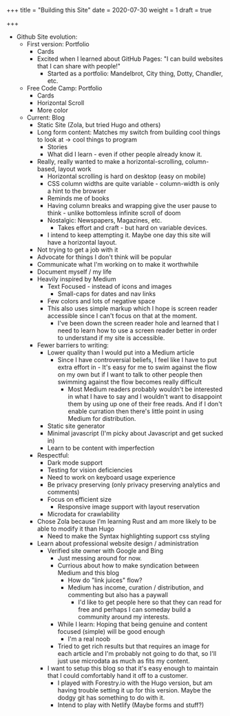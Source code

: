 +++
title = "Building this Site"
date = 2020-07-30
weight = 1
draft = true

+++
* Github Site evolution:
	* First version: Portfolio
		* Cards
		* Excited when I learned about GitHub Pages: "I can build websites that I can share with people!"
			* Started as a portfolio: Mandelbrot, City thing, Dotty, Chandler, etc.
	* Free Code Camp: Portfolio
		* Cards
		* Horizontal Scroll
		* More color
	* Current: Blog
		* Static Site (Zola, but tried Hugo and others)
		* Long form content: Matches my switch from building cool things to look at -> cool things to program
			* Stories
			* What did I learn - even if other people already know it.
		* Really, really wanted to make a horizontal-scrolling, column-based, layout work
			* Horizontal scrolling is hard on desktop (easy on mobile)
			* CSS column widths are quite variable - column-width is only a hint to the browser
			* Reminds me of books
			* Having column breaks and wrapping give the user pause to think - unlike bottomless infinite scroll of doom
			* Nostalgic: Newspapers, Magazines, etc.
				* Takes effort and craft - but hard on variable devices.
			* I intend to keep attempting it.  Maybe one day this site will have a horizontal layout.
		* Not trying to get a job with it
		* Advocate for things I don't think will be popular
		* Communicate what I'm working on to make it worthwhile
		* Document myself / my life
		* Heavily inspired by Medium
			* Text Focused - instead of icons and images
				* Small-caps for dates and nav links
			* Few colors and lots of negative space
			* This also uses simple markup which I hope is screen reader accessible since I can't focus on that at the moment.
				* I've been down the screen reader hole and learned that I need to learn how to use a screen reader better in order to understand if my site is accessible.
		* Fewer barriers to writing:
			* Lower quality than I would put into a Medium article
				* Since I have controversial beliefs, I feel like I have to put extra effort in - It's easy for me to swim against the flow on my own but if I want to talk to other people then swimming against the flow becomes really difficult
					* Most Medium readers probably wouldn't be interested in what I have to say and I wouldn't want to disappoint them by using up one of their free reads.  And if I don't enable curration then there's little point in using Medium for distribution.
			* Static site generator
			* Minimal javascript (I'm picky about Javascript and get sucked in)
			* Learn to be content with imperfection
		* Respectful: 
			* Dark mode support
			* Testing for vision deficiencies
			* Need to work on keyboard usage experience
			* Be privacy preserving (only privacy preserving analytics and comments)
			* Focus on efficient size
				* Responsive image support with layout reservation
			* Microdata for crawlability
		* Chose Zola because I'm learning Rust and am more likely to be able to modify it than Hugo
			* Need to make the Syntax highlighting support css styling
		* Learn about professional website design / administration
			* Verified site owner with Google and Bing
				* Just messing around for now.
				* Currious about how to make syndication between Medium and this blog
					* How do "link juices" flow?
					* Medium has income, curation / distribution,  and commenting but also has a paywall
						* I'd like to get people here so that they can read for free and perhaps I can someday build a community around my interests.
				* While I learn: Hoping that being genuine and content focused (simple) will be good enough
					* I'm a real noob
				* Tried to get rich results but that requires an image for each article and I'm probably not going to do that, so I'll just use microdata as much as fits my content.
			* I want to setup this blog so that it's easy enough to maintain that I could comfortably hand it off to a customer.
				* I played with Forestry.io with the Hugo version, but am having trouble setting it up for this version.  Maybe the dodgy git has something to do with it.
				* Intend to play with Netlify (Maybe forms and stuff?)
